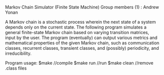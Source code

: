 Markov Chain Simulator (Finite State Machine)
Group members (1) : Andrew Yonan

A Markov chain is a stochastic process wherein the next state of a system depends only on the current state. The following program simulates a general finite-state Markov chain based on varying transition matrices, input by the user. The program (eventually) can output various metrics and mathematical properties of the given Markov chain, such as communication classes, recurrent classes, transient classes, and (possibly) periodicity, and irreducibility. 

Program usage:
$make //compile
$make run //run
$make clean //remove .class files




